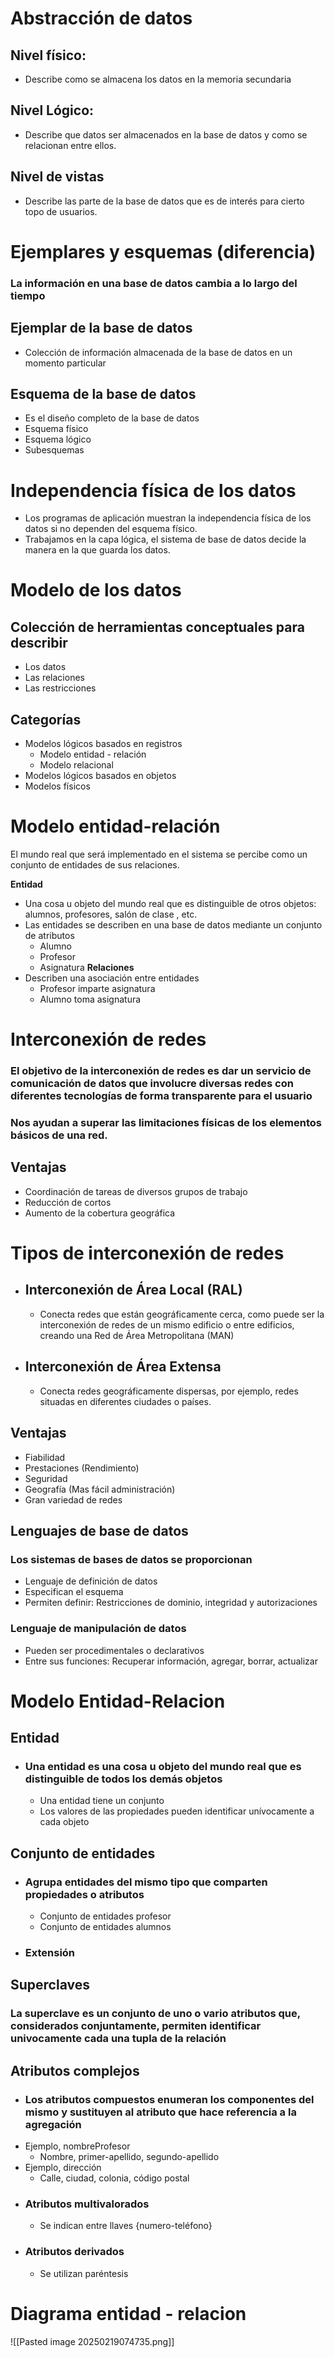 
# Abstracción de datos

## Nivel físico:
- Describe como se almacena los datos en la memoria secundaria
## Nivel Lógico:
* Describe que datos ser almacenados en la base de datos y como se relacionan entre ellos.
## Nivel de vistas
* Describe las parte de la base de datos que es de interés para cierto topo de usuarios.

# Ejemplares y esquemas (diferencia)

### La información en una base de datos cambia a lo largo del tiempo

## Ejemplar de la base de datos
* Colección de información almacenada de la base de datos en un momento particular
## Esquema de la base de datos
* Es el diseño completo de la base de datos
* Esquema físico
* Esquema lógico
* Subesquemas

# Independencia física de los datos
* Los programas de aplicación muestran la independencia física de los datos si no dependen del esquema físico.
* Trabajamos en la capa lógica, el sistema de base de datos decide la manera en la que guarda los datos. 

# Modelo de los datos

## Colección de herramientas conceptuales para describir
* Los datos
* Las relaciones
* Las restricciones
## Categorías
* Modelos lógicos basados en registros
	* Modelo entidad - relación
	* Modelo relacional
* Modelos lógicos basados en objetos
* Modelos físicos


# Modelo entidad-relación

El mundo real que será implementado en el sistema se percibe como un conjunto de entidades de sus relaciones.

**Entidad** 
* Una cosa u objeto del mundo real que es distinguible de otros objetos: alumnos, profesores, salón de clase , etc.
* Las entidades se describen en una base de datos mediante un conjunto de atributos
	* Alumno
	* Profesor
	* Asignatura
**Relaciones**
* Describen una asociación entre entidades
	* Profesor imparte asignatura
	* Alumno toma asignatura


# Interconexión de redes

### El objetivo de la interconexión de redes es dar un servicio de comunicación de datos que involucre diversas redes con diferentes tecnologías de forma transparente para el usuario

### Nos ayudan a superar las limitaciones físicas de los elementos básicos de una red.

## Ventajas

* Coordinación de tareas de diversos grupos de trabajo
* Reducción de cortos
* Aumento de la cobertura geográfica

# Tipos de interconexión de redes

* ## Interconexión de Área Local (RAL)
	* Conecta redes que están geográficamente cerca, como puede ser la interconexión de redes de un mismo edificio o entre edificios, creando una Red de Área Metropolitana (MAN)  
* ## Interconexión de Área Extensa
	* Conecta redes geográficamente dispersas, por ejemplo, redes situadas en diferentes ciudades o países.

## Ventajas
* Fiabilidad 
* Prestaciones (Rendimiento)
* Seguridad
* Geografía (Mas fácil administración)
* Gran variedad de redes


## Lenguajes de base de datos

### Los sistemas de bases de datos se proporcionan
* Lenguaje de definición de datos
* Especifican el esquema 
* Permiten definir: Restricciones de dominio, integridad y autorizaciones

### Lenguaje de manipulación de datos
* Pueden ser procedimentales o declarativos
* Entre sus funciones: Recuperar información, agregar, borrar, actualizar



# Modelo Entidad-Relacion

## Entidad
* ### Una entidad es una cosa u objeto del mundo real que es distinguible de todos los demás objetos
	 * Una entidad tiene un conjunto
	 * Los valores de las propiedades pueden identificar unívocamente a cada objeto
## Conjunto de entidades
* ### Agrupa entidades del mismo tipo que comparten propiedades o atributos 
	* Conjunto de entidades profesor
	* Conjunto de entidades alumnos
* ### Extensión



## Superclaves
### La superclave es un conjunto de uno o vario atributos que, considerados conjuntamente, permiten identificar univocamente  cada una tupla de la relación


## Atributos complejos

* ### Los atributos compuestos enumeran los componentes del mismo y sustituyen al atributo que hace referencia a la agregación
* Ejemplo, nombreProfesor
	* Nombre, primer-apellido, segundo-apellido
* Ejemplo, dirección
	 * Calle, ciudad, colonia, código postal
* ### Atributos multivalorados
	* Se indican entre llaves {numero-teléfono}
* ### Atributos derivados
	* Se utilizan paréntesis



# Diagrama entidad - relacion

![[Pasted image 20250219074735.png]]